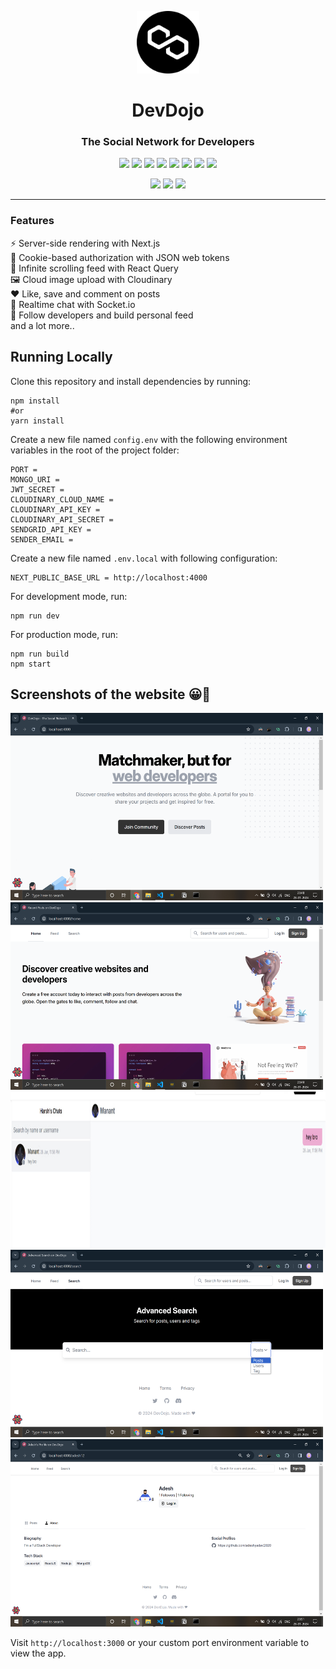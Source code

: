 <p align="center">
  <img src="/public/polygon-token.png" height="100" width="100" />
</p>
<h1 align="center">DevDojo</h1>

<h3 align="center">The Social Network for Developers</h3>
 
 <p align="center">
  <img src="https://img.shields.io/badge/-Next.js-000000?style=flat-square&logo=next.js" />
  <img src="https://img.shields.io/badge/-TailwindCSS-38B2AC?style=flat-square&logo=tailwind-css&logoColor=white" />
  <img src="https://img.shields.io/badge/-JavaScript-F7DF1E?style=flat-square&logo=javascript&logoColor=black" />
  <img src="https://img.shields.io/badge/-Express-000000?style=flat-square&logo=express&logoColor=white" />
  <img src="https://img.shields.io/badge/-MongoDB-47A248?style=flat-square&logo=mongodb&logoColor=white" />
  <img src="https://img.shields.io/badge/-JWT-000000?style=flat-square&logo=json-web-tokens&logoColor=white" />
  <img src="https://img.shields.io/badge/-Hetzner-D50C2D?style=flat-square&logo=hetzner&logoColor=white" />
  <img src="https://img.shields.io/badge/-Socket.io-010101?style=flat-square&logo=socket.io&logoColor=white" />
 </p>

<div align="center">
   <img src = "https://img.shields.io/badge/time_taken-4mo-blue" />
   <img src = "https://img.shields.io/badge/developers_involved-2-blue" />
   <img src = "https://komarev.com/ghpvc/?username=harshblip&label=Project+Views" />
</div>

----
<h3 align="left">Features</h3>

<div align="left">
  <p>⚡ Server-side rendering with Next.js<br />
  🍪 Cookie-based authorization with JSON web tokens<br />
  📜 Infinite scrolling feed with React Query<br />
  🖼️ Cloud image upload with Cloudinary<br />
  ❤️ Like, save and comment on posts<br />
  💬 Realtime chat with Socket.io<br />
  🤝 Follow developers and build personal feed<br />
  and a lot more..</p>
</div>

## Running Locally

Clone this repository and install dependencies by running:
```
npm install
#or
yarn install
```

Create a new file named `config.env` with the following environment variables in the root of the project folder:
```
PORT = 
MONGO_URI = 
JWT_SECRET = 
CLOUDINARY_CLOUD_NAME = 
CLOUDINARY_API_KEY = 
CLOUDINARY_API_SECRET = 
SENDGRID_API_KEY = 
SENDER_EMAIL = 
```

Create a new file named `.env.local` with following configuration:
```
NEXT_PUBLIC_BASE_URL = http://localhost:4000
```

For development mode, run:
```
npm run dev
```

For production mode, run:
```
npm run build
npm start
```
## Screenshots of the website 😀🌟
<div>
    <img src="/images/homepage.png" width="500" height="300">
    <img src="/images/dashboard.png" width="500" height="300">
    <img src="/images/chat.jpg" width="1100" height="250">
    <img src="/images/searchpage.png" width="500" height="300">
    <img src="/images/profilepage.png" width="500" height="300">
</div>

<p>
  
Visit ```http://localhost:3000``` or your custom port environment variable to view the app.
</p>
